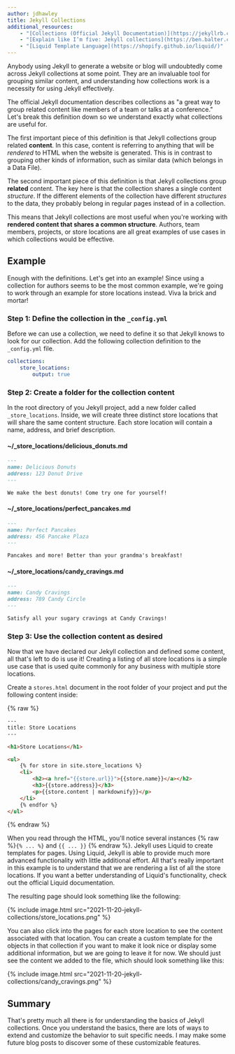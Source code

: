```yaml
---
author: jdhawley
title: Jekyll Collections
additional_resources:
    - "[Collections (Official Jekyll Documentation)](https://jekyllrb.com/docs/collections/)"
    - "[Explain like I’m five: Jekyll collections](https://ben.balter.com/2015/02/20/jekyll-collections/)"
    - "[Liquid Template Language](https://shopify.github.io/liquid/)"
---
```


Anybody using Jekyll to generate a website or blog will undoubtedly come across Jekyll collections at some point. They are an invaluable tool for grouping similar content, and understanding how collections work is a necessity for using Jekyll effectively.

The official Jekyll documentation describes collections as "a great way to group related content like members of a team or talks at a conference." Let's break this definition down so we understand exactly what collections are useful for.

The first important piece of this definition is that Jekyll collections group related **content**. In this case, content is referring to anything that will be _rendered_ to HTML when the website is generated. This is in contrast to grouping other kinds of information, such as similar data (which belongs in a Data File).

The second important piece of this definition is that Jekyll collections group **related** content. The key here is that the collection shares a single content _structure_. If the different elements of the collection have different _structures_ to the data, they probably belong in regular pages instead of in a collection.

This means that Jekyll collections are most useful when you're working with **rendered content that shares a common structure**. Authors, team members, projects, or store locations are all great examples of use cases in which collections would be effective.

## Example

Enough with the definitions. Let's get into an example! Since using a collection for authors seems to be the most common example, we're going to work through an example for store locations instead. Viva la brick and mortar!

### Step 1: Define the collection in the `_config.yml`

Before we can use a collection, we need to define it so that Jekyll knows to look for our collection. Add the following collection definition to the `_config.yml` file.

```yaml
collections:
    store_locations:
        output: true
```

### Step 2: Create a folder for the collection content

In the root directory of you Jekyll project, add a new folder called `_store_locations`. Inside, we will create three distinct store locations that will share the same content structure. Each store location will contain a name, address, and brief description.

#### ~/\_store_locations/delicious_donuts.md

```markdown
---
name: Delicious Donuts
address: 123 Donut Drive
---

We make the best donuts! Come try one for yourself!
```

#### ~/\_store_locations/perfect_pancakes.md

```markdown
---
name: Perfect Pancakes
address: 456 Pancake Plaza
---

Pancakes and more! Better than your grandma's breakfast!
```

#### ~/\_store_locations/candy_cravings.md

```markdown
---
name: Candy Cravings
address: 789 Candy Circle
---

Satisfy all your sugary cravings at Candy Cravings!
```

### Step 3: Use the collection content as desired

Now that we have declared our Jekyll collection and defined some content, all that's left to do is use it! Creating a listing of all store locations is a simple use case that is used quite commonly for any business with multiple store locations.

Create a `stores.html` document in the root folder of your project and put the following content inside:

{% raw %}

```html
---
title: Store Locations
---

<h1>Store Locations</h1>

<ul>
    {% for store in site.store_locations %}
    <li>
        <h2><a href="{{store.url}}">{{store.name}}</a></h2>
        <h3>{{store.address}}</h3>
        <p>{{store.content | markdownify}}</p>
    </li>
    {% endfor %}
</ul>
```

{% endraw %}

When you read through the HTML, you'll notice several instances {% raw %}`{% ... %}` and `{{ ... }}` {% endraw %}. Jekyll uses Liquid to create templates for pages. Using Liquid, Jekyll is able to provide much more advanced functionality with little additional effort. All that's really important in this example is to understand that we are rendering a list of all the store locations. If you want a better understanding of Liquid's functionality, check out the official Liquid documentation.

The resulting page should look something like the following:

{% include image.html src="2021-11-20-jekyll-collections/store_locations.png" %}

You can also click into the pages for each store location to see the content associated with that location. You can create a custom template for the objects in that collection if you want to make it look nice or display some additional information, but we are going to leave it for now. We should just see the content we added to the file, which should look something like this:

{% include image.html src="2021-11-20-jekyll-collections/candy_cravings.png" %}

## Summary

That's pretty much all there is for understanding the basics of Jekyll collections. Once you understand the basics, there are lots of ways to extend and customize the behavior to suit specific needs. I may make some future blog posts to discover some of these customizable features.
